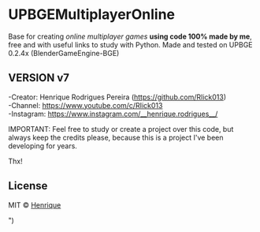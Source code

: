 # UPBGEMultiplayerOnline
Base for creating *online multiplayer games* **using code 100% made by me**, free and with useful links to study with Python. Made and tested on UPBGE 0.2.4x (BlenderGameEngine-BGE)

## VERSION v7 ##

-Creator: Henrique Rodrigues Pereira (https://github.com/RIick013)<br>
-Channel: https://www.youtube.com/c/RIick013<br>
-Instagram: https://www.instagram.com/__henrique.rodrigues__/<br>

IMPORTANT: Feel free to study or create a project over this code, but always keep the credits please, because this is a project I've been developing for years.

Thx!

## License

MIT © [Henrique](https://github.com/RIick013)

")

